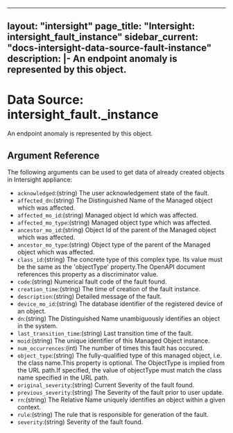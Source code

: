 
---
layout: "intersight"
page_title: "Intersight: intersight_fault_instance"
sidebar_current: "docs-intersight-data-source-fault-instance"
description: |-
An endpoint anomaly is represented by this object.
---

# Data Source: intersight_fault._instance
An endpoint anomaly is represented by this object.
## Argument Reference
The following arguments can be used to get data of already created objects in Intersight appliance:
* `acknowledged`:(string) The user acknowledgement state of the fault. 
* `affected_dn`:(string) The Distinguished Name of the Managed object which was affected. 
* `affected_mo_id`:(string) Managed object Id which was affected. 
* `affected_mo_type`:(string) Managed object type which was affected. 
* `ancestor_mo_id`:(string) Object Id of the parent of the Managed object which was affected. 
* `ancestor_mo_type`:(string) Object type of the parent of the Managed object which was affected. 
* `class_id`:(string) The concrete type of this complex type. Its value must be the same as the 'objectType' property.The OpenAPI document references this property as a discriminator value. 
* `code`:(string) Numerical fault code of the fault found. 
* `creation_time`:(string) The time of creation of the fault instance. 
* `description`:(string) Detailed message of the fault. 
* `device_mo_id`:(string) The database identifier of the registered device of an object. 
* `dn`:(string) The Distinguished Name unambiguously identifies an object in the system. 
* `last_transition_time`:(string) Last transition time of the fault. 
* `moid`:(string) The unique identifier of this Managed Object instance. 
* `num_occurrences`:(int) The number of times this fault has occured. 
* `object_type`:(string) The fully-qualified type of this managed object, i.e. the class name.This property is optional. The ObjectType is implied from the URL path.If specified, the value of objectType must match the class name specified in the URL path. 
* `original_severity`:(string) Current Severity of the fault found. 
* `previous_severity`:(string) The Severity of the fault prior to user update. 
* `rn`:(string) The Relative Name uniquely identifies an object within a given context. 
* `rule`:(string) The rule that is responsible for generation of the fault. 
* `severity`:(string) Severity of the fault found. 
